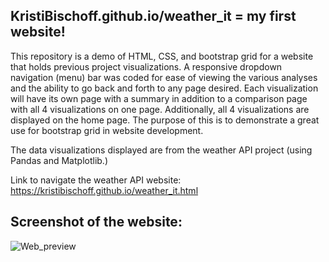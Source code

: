 ## KristiBischoff.github.io/weather_it = my first website!


This repository is a demo of HTML, CSS, and bootstrap grid for a website that holds previous project visualizations. A responsive dropdown navigation (menu) bar was coded for ease of viewing the various analyses and the ability to go back and forth to any page desired. Each visualization will have its own page with a summary in addition to a comparison page with all 4 visualizations on one page. Additionally, all 4 visualizations are displayed on the home page. The purpose of this is to demonstrate a great use for bootstrap grid in website development.

The data visualizations displayed are from the weather API project (using Pandas and Matplotlib.) 


Link to navigate the weather API website: https://kristibischoff.github.io/weather_it.html

## Screenshot of the website:

![Web_preview](Web_preview.png)
